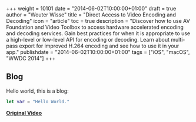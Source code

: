 +++
weight = 10101
date = "2014-06-02T10:00:00+01:00"
draft = true
author = "Wouter Wisse"
title = "Direct Access to Video Encoding and Decoding"
icon = "article"
toc = true
description = "Discover how to use AV Foundation and Video Toolbox to access hardware accelerated encoding and decoding services. Gain best practices for when it is appropriate to use a high-level or low-level API for encoding or decoding. Learn about multi-pass export for improved H.264 encoding and see how to use it in your app."
publishdate = "2014-06-02T10:00:00+01:00"
tags = ["iOS", "macOS", "WWDC 2014"]
+++

## Blog

Hello world, this is a blog:

```swift
let var = "Hello World."
```


[**Original Video**](https://developer.apple.com/videos/play/wwdc2014/513/)